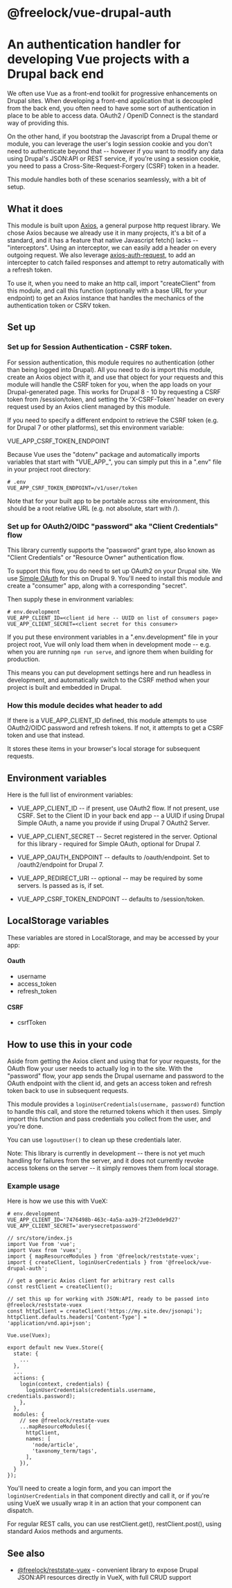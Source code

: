 # @freelock/vue-drupal-auth

# An authentication handler for developing Vue projects with a Drupal back end

We often use Vue as a front-end toolkit for progressive enhancements on Drupal sites. When developing a front-end application that is decoupled from the back end, you often need to have some sort of authentication in place to be able to access data. OAuth2 / OpenID Connect is the standard way of providing this.

On the other hand, if you bootstrap the Javascript from a Drupal theme or module, you can leverage the user's login session cookie and you don't need to authenticate beyond that -- however if you want to modify any data using Drupal's JSON:API or REST service, if you're using a session cookie, you need to pass a Cross-Site-Request-Forgery (CSRF) token in a header.

This module handles both of these scenarios seamlessly, with a bit of setup.

## What it does

This module is built upon [Axios](https://github.com/axios/axios), a general purpose http request library. We chose Axios because we already use it in many projects, it's a bit of a standard, and it has a feature that native Javascript fetch() lacks -- "interceptors". Using an interceptor, we can easily add a header on every outgoing request. We also leverage [axios-auth-request](https://github.com/Flyrell/axios-auth-refresh), to add an intercepter to catch failed responses and attempt to retry automatically with a refresh token.

To use it, when you need to make an http call, import "createClient" from this module, and call this function (optionally with a base URL for your endpoint) to get an Axios instance that handles the mechanics of the authentication token or CSRV token.

## Set up

### Set up for Session Authentication - CSRF token.

For session authentication, this module requires no authentication (other than being logged into Drupal). All you need to do is import this module, create an Axios object with it, and use that object for your requests and this module will handle the CSRF token for you, when the app loads on your Drupal-generated page. This works for Drupal 8 - 10  by requesting a CSRF token from /session/token, and setting the 'X-CSRF-Token' header on every request used by an Axios client managed by this module.

If you need to specify a different endpoint to retrieve the CSRF token (e.g. for Drupal 7 or other platforms), set this environment variable:

VUE_APP_CSRF_TOKEN_ENDPOINT

Because Vue uses the "dotenv" package and automatically imports variables that start with "VUE_APP_", you can simply put this in a ".env" file in your project root directory:

```
# .env
VUE_APP_CSRF_TOKEN_ENDPOINT=/v1/user/token
```

Note that for your built app to be portable across site environment, this should be a root relative URL (e.g. not absolute, start with /).


### Set up for OAuth2/OIDC "password" aka "Client Credentials" flow

This library currently supports the "password" grant type, also known as "Client Credentials" or "Resource Owner" authentication flow.

To support this flow, you do need to set up OAuth2 on your Drupal site. We use [Simple OAuth](https://drupal.org/project/simple_oauth) for this on Drupal 9. You'll need to install this module and create a "consumer" app, along with a corresponding "secret".

Then supply these in environment variables:

```
# env.development
VUE_APP_CLIENT_ID=<client id here -- UUID on list of consumers page>
VUE_APP_CLIENT_SECRET=<client secret for this consumer>
```

If you put these environment variables in a ".env.development" file in your project root, Vue will only load them when in development mode -- e.g. when you are running `npm run serve`, and ignore them when building for production.

This means you can put development settings here and run headless in development, and automatically switch to the CSRF method when your project is built and embedded in Drupal.

### How this module decides what header to add

If there is a VUE_APP_CLIENT_ID defined, this module attempts to use OAuth2/OIDC password and refresh tokens. If not, it attempts to get a CSRF token and use that instead.

It stores these items in your browser's local storage for subsequent requests.

## Environment variables

Here is the full list of environment variables:

- VUE_APP_CLIENT_ID -- if present, use OAuth2 flow. If not present, use CSRF. Set to the Client ID in your back end app -- a UUID if using Drupal Simple OAuth, a name you provide if using Drupal 7 OAuth2 Server.

- VUE_APP_CLIENT_SECRET -- Secret registered in the server. Optional for this library - required for Simple OAuth, optional for Drupal 7.

- VUE_APP_OAUTH_ENDPOINT -- defaults to /oauth/endpoint. Set to /oauth2/endpoint for Drupal 7.

- VUE_APP_REDIRECT_URI -- optional -- may be required by some servers. Is passed as is, if set.

- VUE_APP_CSRF_TOKEN_ENDPOINT -- defaults to /session/token.

## LocalStorage variables

These variables are stored in LocalStorage, and may be accessed by your app:

#### Oauth

- username
- access_token
- refresh_token

#### CSRF

- csrfToken

## How to use this in your code

Aside from getting the Axios client and using that for your requests, for the OAuth flow your user needs to actually log in to the site. With the "password" flow, your app sends the Drupal username and password to the OAuth endpoint with the client id, and gets an access token and refresh token back to use in subsequent requests.

This module provides a `loginUserCredentials(username, password)` function to handle this call, and store the returned tokens which it then uses. Simply import this function and pass credentials you collect from the user, and you're done.

You can use `logoutUser()` to clean up these credentials later.

Note: This library is currently in development -- there is not yet much handling for failures from the server, and it does not currently revoke access tokens on the server -- it simply removes them from local storage.


### Example usage

Here is how we use this with VueX:

```
# env.development
VUE_APP_CLIENT_ID='7476498b-463c-4a5a-aa39-2f23e0de9d27'
VUE_APP_CLIENT_SECRET='averysecretpassword'
```

```
// src/store/index.js
import Vue from 'vue';
import Vuex from 'vuex';
import { mapResourceModules } from '@freelock/reststate-vuex';
import { createClient, loginUserCredentials } from '@freelock/vue-drupal-auth';

// get a generic Axios client for arbitrary rest calls
const restClient = createClient();

// set this up for working with JSON:API, ready to be passed into @freelock/reststate-vuex
const httpClient = createClient('https://my.site.dev/jsonapi');
httpClient.defaults.headers['Content-Type'] = 'application/vnd.api+json';

Vue.use(Vuex);

export default new Vuex.Store({
  state: {
    ...
  },
  ...
  actions: {
    login(context, credentials) {
      loginUserCredentials(credentials.username, credentials.password);
    },
  },
  modules: {
    // see @freelock/restate-vuex
    ...mapResourceModules({
      httpClient,
      names: [
        'node/article',
        'taxonomy_term/tags',
      ],
    }),
  }
});
```

You'll need to create a login form, and you can import the `loginUserCredentials` in that component directly and call it, or if you're using VueX we usually wrap it in an action that your component can dispatch.

For regular REST calls, you can use restClient.get(), restClient.post(), using standard Axios methods and arguments.


## See also

- [@freelock/reststate-vuex](https://github.com/freelock/reststate-vuex) - convenient library to expose Drupal JSON:API resources directly in VueX, with full CRUD support
